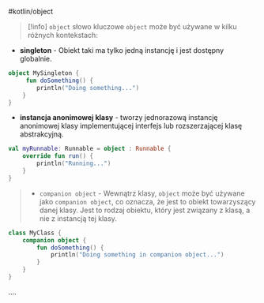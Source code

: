 #kotlin/object 

>[!info] `object`
>słowo kluczowe `object` może być używane w kilku różnych kontekstach:

- **singleton** - Obiekt taki ma tylko jedną instancję i jest dostępny globalnie.
```kotlin
object MySingleton {
     fun doSomething() {
        println("Doing something...")
    }
}
```

- **instancja anonimowej klasy** - tworzy jednorazową instancję anonimowej klasy implementującej interfejs lub rozszerzającej klasę abstrakcyjną.
```kotlin
val myRunnable: Runnable = object : Runnable {
    override fun run() {
        println("Running...")
    }
}

```

>- `companion object` - Wewnątrz klasy, `object` może być używane jako `companion object`, co oznacza, że jest to obiekt towarzyszący danej klasy. Jest to rodzaj obiektu, który jest związany z klasą, a nie z instancją tej klasy.

```kotlin
class MyClass {
    companion object {
        fun doSomething() {
            println("Doing something in companion object...")
        }
    }
}

```

....










